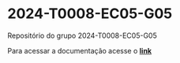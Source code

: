 # 2024-T0008-EC05-G05
Repositório do grupo 2024-T0008-EC05-G05

Para acessar a documentação acesse o **[link](https://inteli-college.github.io/2024-T0008-EC05-G05/)**